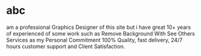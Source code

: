 # abc
 am a professional Graphics Designer  of this site but i have great 10+ years of experienced of some work such as  Remove Background With See Others Services as my Personal Commitment 100% Quality, fast delivery, 24/7 hours customer support and Client Satisfaction.

